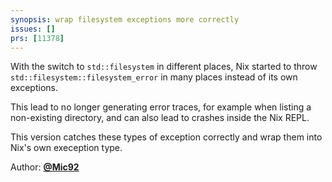 ```yaml
---
synopsis: wrap filesystem exceptions more correctly
issues: []
prs: [11378]
---
```



With the switch to `std::filesystem` in different places, Nix started to throw `std::filesystem::filesystem_error` in many places instead of its own exceptions.

This lead to no longer generating error traces, for example when listing a non-existing directory, and can also lead to crashes inside the Nix REPL.

This version catches these types of exception correctly and wrap them into Nix's own exeception type.

Author: [**@Mic92**](https://github.com/Mic92)
